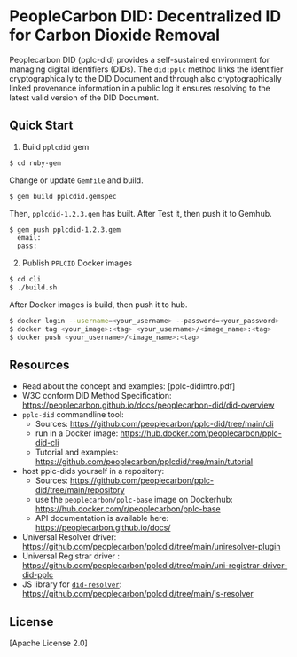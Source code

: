 #  PeopleCarbon DID: Decentralized ID for Carbon Dioxide Removal

Peoplecarbon DID (pplc-did) provides a self-sustained environment for managing digital identifiers (DIDs). The `did:pplc` method links the identifier cryptographically to the DID Document and through also cryptographically linked provenance information in a public log it ensures resolving to the latest valid version of the DID Document.

## Quick Start

1. Build `pplcdid` gem

```bash
$ cd ruby-gem
```
Change or update `Gemfile` and build.

```bash
$ gem build pplcdid.gemspec
```
Then, `pplcdid-1.2.3.gem` has built. After Test it, then push it to Gemhub.
```bash
$ gem push pplcdid-1.2.3.gem
  email:
  pass:
```

2. Publish `PPLCID` Docker images

```bash
$ cd cli
$ ./build.sh
```
After Docker images is build, then push it to hub.
```bash
$ docker login --username=<your_username> --password=<your_password>
$ docker tag <your_image>:<tag> <your_username>/<image_name>:<tag>
$ docker push <your_username>/<image_name>:<tag>
```





## Resources
* Read about the concept and examples: [pplc-didintro.pdf] 
* W3C conform DID Method Specification: https://peoplecarbon.github.io/docs/peoplecarbon-did/did-overview    
* `pplc-did` commandline tool:    
    * Sources: https://github.com/peoplecarbon/pplc-did/tree/main/cli    
    * run in a Docker image: https://hub.docker.com/peoplecarbon/pplc-did-cli     
    * Tutorial and examples: https://github.com/peoplecarbon/pplcdid/tree/main/tutorial
* host pplc-dids yourself in a repository:    
    * Sources: https://github.com/peoplecarbon/pplc-did/tree/main/repository    
    * use the `peoplecarbon/pplc-base` image on Dockerhub: https://hub.docker.com/r/peoplecarbon/pplc-base    
    * API documentation is available here: https://peoplecarbon.github.io/docs/   
* Universal Resolver driver: https://github.com/peoplecarbon/pplcdid/tree/main/uniresolver-plugin    
* Universal Registrar driver : https://github.com/peoplecarbon/pplcdid/tree/main/uni-registrar-driver-did-pplc    
* JS library for [`did-resolver`](https://github.com/decentralized-identity/did-resolver): https://github.com/peoplecarbon/pplcdid/tree/main/js-resolver



## License

[Apache License 2.0]